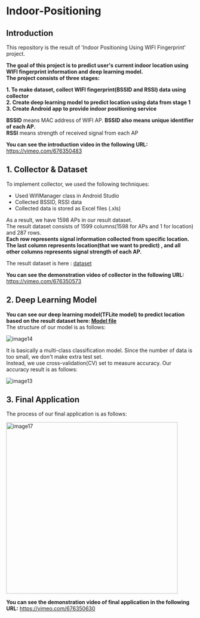 # Indoor-Positioning

## Introduction
This repository is the result of 'Indoor Positioning Using WIFI Fingerprint' project.  

**The goal of this project is to predict user's current indoor location using WIFI fingerprint information and deep learning model.  
The project consists of three stages:**

**1. To make dataset, collect WIFI fingerprint(BSSID and RSSI) data using collector**  
**2. Create deep learning model to predict location using data from stage 1**  
**3. Create Android app to provide indoor positioning service**

**BSSID** means MAC address of WIFI AP. **BSSID also means unique identifier of each AP.**    
**RSSI** means strength of received signal from each AP

**You can see the introduction video in the following URL:**
https://vimeo.com/676350483

## 1. Collector & Dataset
To implement collector, we used the following techniques:
+ Used WifiManager class in Android Studio
+ Collected BSSID, RSSI data
+ Collected data is stored as Excel files (.xls)

As a result, we have 1598 APs in our result dataset.  
The result dataset consists of 1599 columns(1598 for APs and 1 for location) and 287 rows.  
**Each row represents signal information collected from specific location.**  
**The last column represents location(that we want to predict) , and all other columns represents signal strength of each AP.**

The result dataset is here : [dataset](https://github.com/droongma/Indoor-Positioning/blob/main/ML(capstone)/ML%20model/model(joohyung)/TF_model/training_dataset_remove_duplicates.csv)

**You can see the demonstration video of collector in the following URL:**
https://vimeo.com/676350573


## 2. Deep Learning Model
**You can see our deep learning model(TFLite model) to predict location based on the result dataset here: [Model file](https://github.com/droongma/Indoor-Positioning/blob/main/ML(capstone)/ML%20model/model(joohyung)/TF_model/model_tflite_version.tflite)**  
The structure of our model is as follows:  

![image14](https://user-images.githubusercontent.com/11453455/153637907-2f132131-ab3b-4b8f-83f2-9b5ded47fbf1.png)

It is basically a multi-class classification model. Since the number of data is too small, we don't make extra test set.  
Instead, we use cross-validation(CV) set to measure accuracy.
Our accuracy result is as follows:  

![image13](https://user-images.githubusercontent.com/11453455/153638216-6c8b2df0-556d-4768-9b45-e6481782fce1.png)


## 3. Final Application
The process of our final application is as follows:  

<img width="459" alt="image17" src="https://user-images.githubusercontent.com/11453455/153641620-cc808c77-b5fb-4b69-ae88-acd8b77469b2.png">


**You can see the demonstration video of final application in the following URL:**
https://vimeo.com/676350630
